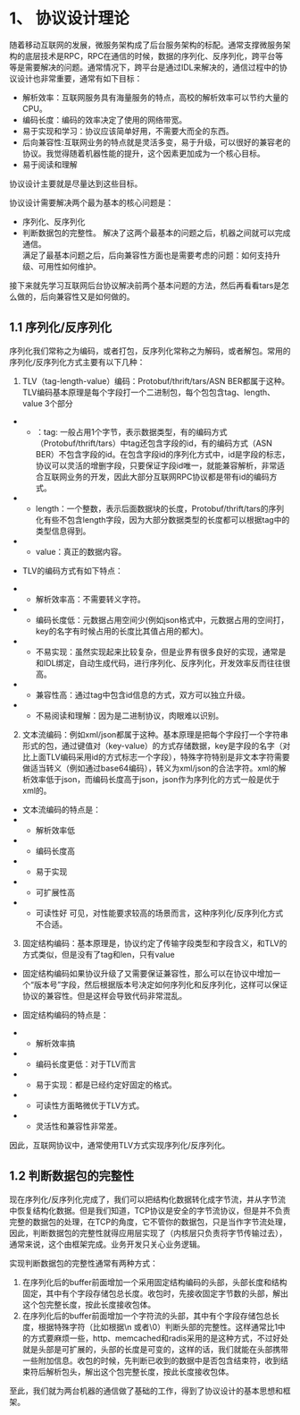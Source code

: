 # 1、 协议设计理论
随着移动互联网的发展，微服务架构成了后台服务架构的标配。通常支撑微服务架构的底层技术是RPC，RPC在通信的时候，数据的序列化、反序列化，跨平台等等是需要解决的问题。通常情况下，跨平台是通过IDL来解决的，通信过程中的协议设计也非常重要，通常有如下目标：  
 - 解析效率：互联网服务具有海量服务的特点，高校的解析效率可以节约大量的CPU。
 - 编码长度：编码的效率决定了使用的网络带宽。
 - 易于实现和学习：协议应该简单好用，不需要大而全的东西。  
 - 后向兼容性:互联网业务的特点就是灵活多变，易于升级，可以很好的兼容老的协议。我觉得随着机器性能的提升，这个因素更加成为一个核心目标。  
 - 易于阅读和理解

协议设计主要就是尽量达到这些目标。  

协议设计需要解决两个最为基本的核心问题是：  
 - 序列化、反序列化
 - 判断数据包的完整性。
解决了这两个最基本的问题之后，机器之间就可以完成通信。  
满足了最基本问题之后，后向兼容性方面也是需要考虑的问题：如何支持升级、可用性如何维护。  

接下来就先学习互联网后台协议解决前两个基本问题的方法，然后再看看tars是怎么做的，后向兼容性又是如何做的。  

## 1.1 序列化/反序列化
序列化我们常称之为编码，或者打包，反序列化常称之为解码，或者解包。常用的序列化/反序列化方式主要有以下几种：  
1. TLV（tag-length-value）编码：Protobuf/thrift/tars/ASN BER都属于这种。TLV编码基本原理是每个字段打一个二进制包，每个包包含tag、length、value 3个部分  
 - * ：tag: 一般占用1个字节，表示数据类型，有的编码方式（Protobuf/thrift/tars）中tag还包含字段的id，有的编码方式（ASN BER）不包含字段的id。在包含字段id的序列化方式中，id是字段的标志，协议可以灵活的增删字段，只要保证字段id唯一，就能兼容解析，非常适合互联网业务的开发，因此大部分互联网RPC协议都是带有id的编码方式。   
 - * length：一个整数，表示后面数据块的长度，Protobuf/thrift/tars的序列化有些不包含length字段，因为大部分数据类型的长度都可以根据tag中的类型信息得到。  
 - * value：真正的数据内容。  

 - TLV的编码方式有如下特点：  
 - * 解析效率高：不需要转义字符。  
 - * 编码长度低：元数据占用空间少(例如json格式中，元数据占用的空间打，key的名字有时候占用的长度比其值占用的都大)。  
 - * 不易实现：虽然实现起来比较复杂，但是业界有很多良好的实现，通常是和IDL绑定，自动生成代码，进行序列化、反序列化，开发效率反而往往很高。  
 - * 兼容性高：通过tag中包含id信息的方式，双方可以独立升级。
 - * 不易阅读和理解：因为是二进制协议，肉眼难以识别。  

2. 文本流编码：例如xml/json都属于这种。基本原理是把每个字段打一个字符串形式的包，通过键值对（key-value）的方式存储数据，key是字段的名字（对比上面TLV编码采用id的方式标志一个字段），特殊字符特别是非文本字符需要做适当转义（例如通过base64编码），转义为xml/json的合法字符。xml的解析效率低于json，而编码长度高于json，json作为序列化的方式一般是优于xml的。  

 - 文本流编码的特点是：
 - * 解析效率低
 - * 编码长度高
 - * 易于实现
 - * 可扩展性高
 - * 可读性好
可见，对性能要求较高的场景而言，这种序列化/反序列化方式不合适。  

3. 固定结构编码：基本原理是，协议约定了传输字段类型和字段含义，和TLV的方式类似，但是没有了tag和len，只有value  
 - 固定结构编码如果协议升级了又需要保证兼容性，那么可以在协议中增加一个“版本号”字段，然后根据版本号决定如何序列化和反序列化，这样可以保证协议的兼容性。但是这样会导致代码非常混乱。
 
 - 固定结构编码的特点是：
 - * 解析效率搞  
 - * 编码长度更低：对于TLV而言  
 - * 易于实现：都是已经约定好固定的格式。  
 - * 可读性方面略微优于TLV方式。
 - * 灵活性和兼容性非常差。  

因此，互联网协议中，通常使用TLV方式实现序列化/反序列化。   

## 1.2 判断数据包的完整性

现在序列化/反序列化完成了，我们可以把结构化数据转化成字节流，并从字节流中恢复结构化数据。但是我们知道，TCP协议是安全的字节流协议，但是并不负责完整的数据包的处理，在TCP的角度，它不管你的数据包，只是当作字节流处理，因此，判断数据包的完整性就得应用层实现了（内核层只负责将字节传输过去），通常来说，这个由框架完成。业务开发只关心业务逻辑。  

实现判断数据包的完整性通常有两种方式：  
1.  在序列化后的buffer前面增加一个采用固定结构编码的头部，头部长度和结构固定，其中有个字段存储包总长度。收包时，先接收固定字节数的头部，解出这个包完整长度，按此长度接收包体。  
2. 在序列化后的buffer前面增加一个字符流的头部，其中有个字段存储包总长度，根据特殊字符（比如根据\n 或者\0）判断头部的完整性。这样通常比1中的方式要麻烦一些，http、memcached和radis采用的是这种方式，不过好处就是头部是可扩展的，头部的长度是可变的，这样的话，我们就能在头部携带一些附加信息。收包的时候，先判断已收到的数据中是否包含结束符，收到结束符后解析包头，解出这个包完整长度，按此长度接收包体。  


至此，我们就为两台机器的通信做了基础的工作，得到了协议设计的基本思想和框架。




